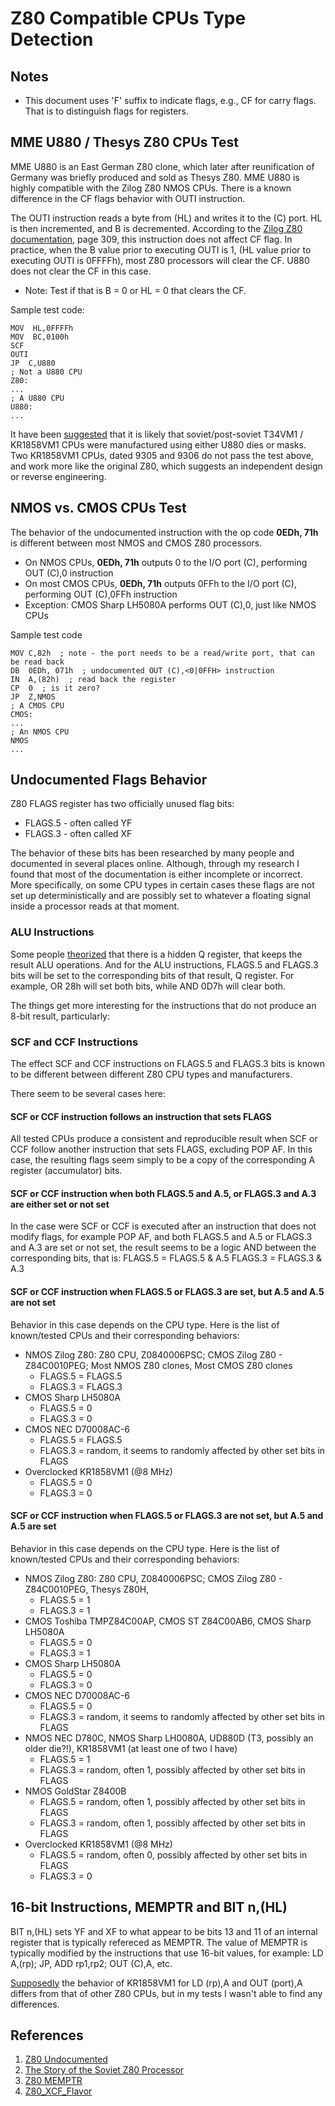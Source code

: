 # Z80 Compatible CPUs Type Detection

## Notes

* This document uses 'F' suffix to indicate flags, e.g., CF for carry flags. That is to distinguish flags for registers.

## MME U880 / Thesys Z80 CPUs Test

MME U880 is an East German Z80 clone, which later after reunification of Germany was briefly produced and sold as Thesys Z80.
MME U880 is highly compatible with the Zilog Z80 NMOS CPUs. There is a known difference in the CF flags behavior with OUTI instruction.

The OUTI instruction reads a byte from (HL) and writes it to the (C) port. HL is then incremented, and B is decremented.
According to the [Zilog Z80 documentation](https://www.zilog.com/docs/z80/um0080.pdf), page 309, this instruction does not affect CF flag.
In practice, when the B value prior to executing OUTI is 1, (HL value prior to executing OUTI is 0FFFFh), most Z80 processors will clear the CF.
U880 does not clear the CF in this case.

* Note: Test if that is B = 0 or HL = 0 that clears the CF.

Sample test code:
```
MOV  HL,0FFFFh
MOV  BC,0100h
SCF
OUTI
JP  C,U880
; Not a U880 CPU
Z80:
...
; A U880 CPU
U880:
...
```

It have been [suggested](https://www.cpushack.com/2021/01/26/the-story-of-the-soviet-z80-processor/) that it is likely that soviet/post-soviet T34VM1 / KR1858VM1 CPUs were manufactured using either U880 dies or masks.
Two KR1858VM1 CPUs, dated 9305 and 9306 do not pass the test above, and work more like the original Z80, which suggests an independent design or reverse engineering.

## NMOS vs. CMOS CPUs Test

The behavior of the undocumented instruction with the op code **0EDh, 71h** is different between most NMOS and CMOS Z80 processors.
* On NMOS CPUs, **0EDh, 71h** outputs 0 to the I/O port (C), performing OUT (C),0 instruction
* On most CMOS CPUs, **0EDh, 71h** outputs 0FFh to the I/O port (C), performing OUT (C),0FFh instruction
* Exception: CMOS Sharp LH5080A performs OUT (C),0, just like NMOS CPUs

Sample test code
```
MOV	C,82h  ; note - the port needs to be a read/write port, that can be read back
DB	0EDh, 071h	; undocumented OUT (C),<0|0FFH> instruction
IN  A,(82h)  ; read back the register
CP  0  ; is it zero?
JP  Z,NMOS
; A CMOS CPU
CMOS:
...
; An NMOS CPU
NMOS
...
```

## Undocumented Flags Behavior

Z80 FLAGS register has two officially unused flag bits:
* FLAGS.5 - often called YF
* FLAGS.3 - often called XF

The behavior of these bits has been researched by many people and documented in several places online. Although, through my research I found that most of the
documentation is either incomplete or incorrect. More specifically, on some CPU types in certain cases these flags are not set up deterministically and are possibly set to whatever a floating signal inside a processor reads at that moment.

### ALU Instructions

Some people [theorized](https://github.com/redcode/Z80_XCF_Flavor) that there is a hidden Q register, that keeps the result ALU operations. And for the ALU instructions, FLAGS.5 and FLAGS.3 bits will be set to the corresponding bits of that result, Q register. For example, OR 28h will set both bits, while AND 0D7h will clear both.

The things get more interesting for the instructions that do not produce an 8-bit result, particularly:

### SCF and CCF Instructions

The effect SCF and CCF instructions on FLAGS.5 and FLAGS.3 bits is known to be different between different Z80 CPU types and manufacturers.

There seem to be several cases here:

#### SCF or CCF instruction follows an instruction that sets FLAGS

All tested CPUs produce a consistent and reproducible result when SCF or CCF follow another instruction that sets FLAGS, excluding POP AF. In this case, the resulting flags seem simply to be a copy of the corresponding A register (accumulator) bits.

#### SCF or CCF instruction when both FLAGS.5 and A.5, or FLAGS.3 and A.3 are either set or not set

In the case were SCF or CCF is executed after an instruction that does not modify flags, for example POP AF, and both FLAGS.5 and A.5 or FLAGS.3 and A.3 are set or not set, the result seems to be a logic AND between the corresponding bits, that is:
FLAGS.5 = FLAGS.5 & A.5
FLAGS.3 = FLAGS.3 & A.3

#### SCF or CCF instruction when FLAGS.5 or FLAGS.3 are set, but A.5 and A.5 are not set

Behavior in this case depends on the CPU type. Here is the list of known/tested CPUs and their corresponding behaviors:

* NMOS Zilog Z80: Z80 CPU, Z0840006PSC; CMOS Zilog Z80 - Z84C0010PEG; Most NMOS Z80 clones, Most CMOS Z80 clones
  * FLAGS.5 = FLAGS.5
  * FLAGS.3 = FLAGS.3
* CMOS Sharp LH5080A
  * FLAGS.5 = 0
  * FLAGS.3 = 0
* CMOS NEC D70008AC-6
  * FLAGS.5 = FLAGS.5
  * FLAGS.3 = random, it seems to randomly affected by other set bits in FLAGS
* Overclocked KR1858VM1 (@8 MHz)
  * FLAGS.5 = 0
  * FLAGS.3 = 0

#### SCF or CCF instruction when FLAGS.5 or FLAGS.3 are not set, but A.5 and A.5 are set

Behavior in this case depends on the CPU type. Here is the list of known/tested CPUs and their corresponding behaviors:

* NMOS Zilog Z80: Z80 CPU, Z0840006PSC; CMOS Zilog Z80 - Z84C0010PEG, Thesys Z80H, 
  * FLAGS.5 = 1
  * FLAGS.3 = 1
* CMOS Toshiba TMPZ84C00AP, CMOS ST Z84C00AB6, CMOS Sharp LH5080A
  * FLAGS.5 = 0
  * FLAGS.3 = 1
* CMOS Sharp LH5080A
  * FLAGS.5 = 0
  * FLAGS.3 = 0
* CMOS NEC D70008AC-6
  * FLAGS.5 = 0
  * FLAGS.3 = random, it seems to randomly affected by other set bits in FLAGS
* NMOS NEC D780C, NMOS Sharp LH0080A, UD880D (T3, possibly an older die?!), KR1858VM1 (at least one of two I have)
  * FLAGS.5 = 1
  * FLAGS.3 = random, often 1, possibly affected by other set bits in FLAGS
* NMOS GoldStar Z8400B
  * FLAGS.5 = random, often 1, possibly affected by other set bits in FLAGS
  * FLAGS.3 = random, often 1, possibly affected by other set bits in FLAGS
* Overclocked KR1858VM1 (@8 MHz)
  * FLAGS.5 = random, often 0, possibly affected by other set bits in FLAGS
  * FLAGS.3 = 0

## 16-bit Instructions, MEMPTR and BIT n,(HL)

BIT n,(HL) sets YF and XF to what appear to be bits 13 and 11 of an internal register that is typically refereced as MEMPTR.
The value of MEMPTR is typically modified by the instructions that use 16-bit values, for example: LD A,(rp); JP, ADD rp1,rp2; OUT (C),A, etc.

[Supposedly](https://gist.github.com/drhelius/8497817) the behavior of KR1858VM1 for LD (rp),A and OUT (port),A differs from that of other Z80 CPUs, but in my tests I wasn't able to find any differences.

## References

1. [Z80 Undocumented](http://www.myquest.nl/z80undocumented/z80-documented-v0.91.pdf)
2. [The Story of the Soviet Z80 Processor](https://www.cpushack.com/2021/01/26/the-story-of-the-soviet-z80-processor/)
3. [Z80 MEMPTR](https://gist.github.com/drhelius/8497817)
4. [Z80_XCF_Flavor](https://github.com/redcode/Z80_XCF_Flavor)
